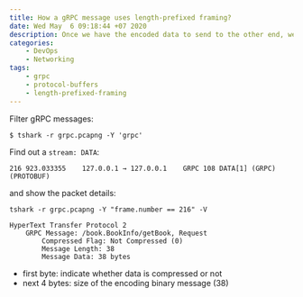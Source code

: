 ```yaml
---
title: How a gRPC message uses length-prefixed framing?
date: Wed May  6 09:18:44 +07 2020
description: Once we have the encoded data to send to the other end, we need to package the data in a way that other end can easily extract the information. gRPC uses a message framing technique called length-prefixed framing.
categories:
    - DevOps
    - Networking
tags:
    - grpc
    - protocol-buffers
    - length-prefixed-framing
---
```

Filter gRPC messages:

```
$ tshark -r grpc.pcapng -Y 'grpc'
```

Find out a `stream: DATA`:

```
216 923.033355    127.0.0.1 → 127.0.0.1    GRPC 108 DATA[1] (GRPC) (PROTOBUF)
```

and show the packet details:

```
tshark -r grpc.pcapng -Y "frame.number == 216" -V
```

```
HyperText Transfer Protocol 2
    GRPC Message: /book.BookInfo/getBook, Request
        Compressed Flag: Not Compressed (0)
        Message Length: 38
        Message Data: 38 bytes
```

- first byte: indicate whether data is compressed or not
- next 4 bytes: size of the encoding binary message (38)
